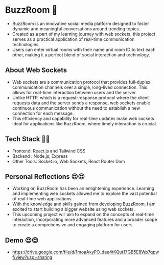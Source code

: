 ﻿# BuzzRoom 🙌

- BuzzRoom is an innovative social media platform designed to foster dynamic and meaningful conversations around trending topics. 
- Created as a part of my learning journey with web sockets, this project serves as a practical application of real-time communication technologies.
- Users can enter virtual rooms with their name and room ID to text each other, making it a perfect blend of social interaction and technology.

## About Web Sockets
- Web sockets are a communication protocol that provides full-duplex communication channels over a single, long-lived connection. This allows for real-time interaction between users and the server.
- Unlike HTTP, which is a request-response protocol where the client requests data and the server sends a response, web sockets enable continuous communication without the need to establish a new connection for each message.
- This efficiency and capability for real-time updates make web sockets ideal for applications like BuzzRoom, where timely interaction is crucial.


## Tech Stack 🧑‍💻
- Frontend: React.js and Tailwind CSS
- Backend : Node.js, Express
- Other Tools: Socket.io, Web Sockets, React Router Dom

## Personal Reflections 😍😍
- Working on BuzzRoom has been an enlightening experience. Learning and implementing web sockets allowed me to explore the vast potential of real-time web applications. 
- With the knowledge and skills gained from developing BuzzRoom, I am excited to start building a bigger website using web sockets.
- This upcoming project will aim to expand on the concepts of real-time interaction, incorporating more advanced features and a broader scope to create a comprehensive and engaging platform for users.
 

## Demo 😍😍

- https://drive.google.com/file/d/1moaAxyPO_dae4tKQut17GB5E8Wp7qpwf/view?usp=sharing








